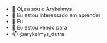 - 👋 Oi,eu sou o Arykelmys 
- 👀 Eu estou interessado em aprender 
- 🌱 Eu 
- 💞️ Eu estou vendo para 
- 📫 @arykelmys_dutra 

<!---
Arykelmys/Arykelmys is a ✨ special ✨ repository because its `README.md` (this file) appears on your GitHub profile.
You can click the Preview link to take a look at your changes.
-
